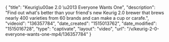 {
    "title": "Keurig\u00ae 2.0 \u2013 Everyone Wants One",
    "description": "Find out what's better than your friend's new Keurig 2.0 brewer that brews nearly 400 varieties from 60 brands and can make a cup or carafe.",
    "videoid": "136357784",
    "date_created": "1515013762",
    "date_modified": "1515016728",
    "type": "captivate",
    "layout": "video",
    "url": "\/v\/keurig-2-0-everyone-wants-one-mp4\/136357784"
}